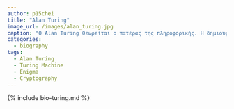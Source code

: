 ```yaml
---
author: p15chei
title: "Alan Turing"
image_url: /images/alan_turing.jpg
caption: "O Alan Turing θεωρείται ο πατέρας της πληροφορικής. Η δημιουργεία της μηχανής Τuring αποτέλεσε το προοίμιο των υπολογιστών. Χωρίς τον Turing η έκβαση του αγώνα των Συμμάχων στον Β Παγκόσμιο πόλεμο πιθανόν θα ήταν διαφορετική καθώς με την συμβολή του έσπασε ο κώδικας Enigma των Γερμανών."
categories:
  - biography
tags:
  - Alan Turing
  - Turing Machine
  - Enigma
  - Cryptography
---
```


{% include bio-turing.md %}
